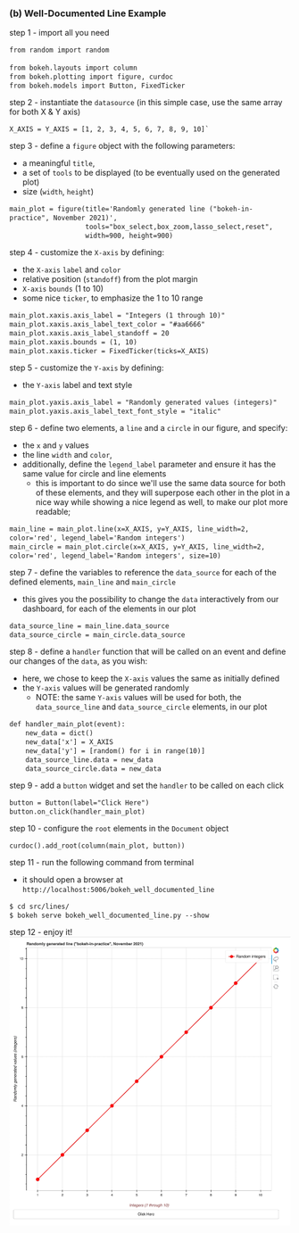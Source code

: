 ### (b) Well-Documented Line Example
step 1 - import all you need
```
from random import random

from bokeh.layouts import column
from bokeh.plotting import figure, curdoc
from bokeh.models import Button, FixedTicker
```

step 2 - instantiate the `datasource` (in this simple case, use the same array for both X & Y axis)
```
X_AXIS = Y_AXIS = [1, 2, 3, 4, 5, 6, 7, 8, 9, 10]`
```

step 3 - define a `figure` object with the following parameters:
- a meaningful `title`,
- a set of `tools` to be displayed (to be eventually used on the generated plot)
- size (`width`, `height`)
```
main_plot = figure(title='Randomly generated line ("bokeh-in-practice", November 2021)',
                   tools="box_select,box_zoom,lasso_select,reset",
                   width=900, height=900)
```

step 4 - customize the `X-axis` by defining:
- the `X-axis` `label` and  `color`
- relative position (`standoff`) from the plot margin
- `X-axis` `bounds` (1 to 10)
- some nice `ticker`, to emphasize the 1 to 10 range
```
main_plot.xaxis.axis_label = "Integers (1 through 10)"
main_plot.xaxis.axis_label_text_color = "#aa6666"
main_plot.xaxis.axis_label_standoff = 20
main_plot.xaxis.bounds = (1, 10)
main_plot.xaxis.ticker = FixedTicker(ticks=X_AXIS)
```

step 5 - customize the `Y-axis` by defining:
- the `Y-axis` label and text style
```
main_plot.yaxis.axis_label = "Randomly generated values (integers)"
main_plot.yaxis.axis_label_text_font_style = "italic"
```

step 6 - define two elements, a `line` and a `circle` in our figure, and specify:
- the `x` and `y` values
- the line `width` and `color`,
- additionally, define the `legend_label` parameter and ensure it has the same value for circle and line elements
  - this is important to do since we'll use the same data source for both of these elements,
  and they will superpose each other in the plot in a nice way while showing a nice legend as well,
  to make our plot more readable;
```
main_line = main_plot.line(x=X_AXIS, y=Y_AXIS, line_width=2, color='red', legend_label='Random integers')
main_circle = main_plot.circle(x=X_AXIS, y=Y_AXIS, line_width=2, color='red', legend_label='Random integers', size=10)
```

step 7 - define the variables to reference the `data_source` for each of the defined elements, `main_line` and `main_circle`
- this gives you the possibility to change the `data` interactively from our dashboard, for each of the elements in our plot
```
data_source_line = main_line.data_source
data_source_circle = main_circle.data_source
```

step 8 - define a `handler` function that will be called on an event and define our changes
of the `data`, as you wish:
- here, we chose to keep the `X-axis` values the same as initially defined
- the `Y-axis` values will be generated randomly
  - NOTE: the same `Y-axis` values will be used for both, the `data_source_line` and `data_source_circle` elements, in our plot 
```
def handler_main_plot(event):
    new_data = dict()
    new_data['x'] = X_AXIS
    new_data['y'] = [random() for i in range(10)]
    data_source_line.data = new_data
    data_source_circle.data = new_data
```

step 9 - add a `button` widget and set the `handler` to be called on each click
```
button = Button(label="Click Here")
button.on_click(handler_main_plot)
```

step 10 - configure the `root` elements in the `Document` object
```
curdoc().add_root(column(main_plot, button))
```

step 11 - run the following command from terminal
- it should open a browser at `http://localhost:5006/bokeh_well_documented_line`
```
$ cd src/lines/
$ bokeh serve bokeh_well_documented_line.py --show
```

step 12 - enjoy it!
![bokeh_simple_line.gif](../../images/lines/b_bokeh_well_documented_line.gif)
